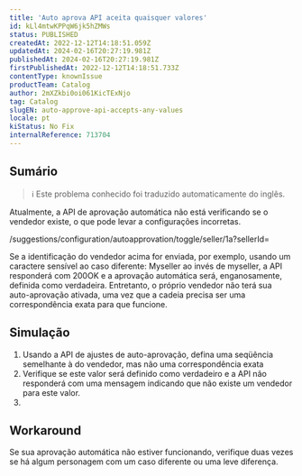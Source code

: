 ```yaml
---
title: 'Auto aprova API aceita quaisquer valores'
id: kLl4mtwKPPqW6jk5hZMWs
status: PUBLISHED
createdAt: 2022-12-12T14:18:51.059Z
updatedAt: 2024-02-16T20:27:19.981Z
publishedAt: 2024-02-16T20:27:19.981Z
firstPublishedAt: 2022-12-12T14:18:51.733Z
contentType: knownIssue
productTeam: Catalog
author: 2mXZkbi0oi061KicTExNjo
tag: Catalog
slugEN: auto-approve-api-accepts-any-values
locale: pt
kiStatus: No Fix
internalReference: 713704
---
```


## Sumário

>ℹ️ Este problema conhecido foi traduzido automaticamente do inglês.


Atualmente, a API de aprovação automática não está verificando se o vendedor existe, o que pode levar a configurações incorretas.

/suggestions/configuration/autoapprovation/toggle/seller/1a?sellerId=

Se a identificação do vendedor acima for enviada, por exemplo, usando um caractere sensível ao caso diferente: Myseller ao invés de myseller, a API responderá com 200OK e a aprovação automática será, enganosamente, definida como verdadeira. Entretanto, o próprio vendedor não terá sua auto-aprovação ativada, uma vez que a cadeia precisa ser uma correspondência exata para que funcione.




##

## Simulação



1. Usando a API de ajustes de auto-aprovação, defina uma seqüência semelhante à do vendedor, mas não uma correspondência exata
2. Verifique se este valor será definido como verdadeiro e a API não responderá com uma mensagem indicando que não existe um vendedor para este valor.
3.


##

## Workaround


Se sua aprovação automática não estiver funcionando, verifique duas vezes se há algum personagem com um caso diferente ou uma leve diferença.

